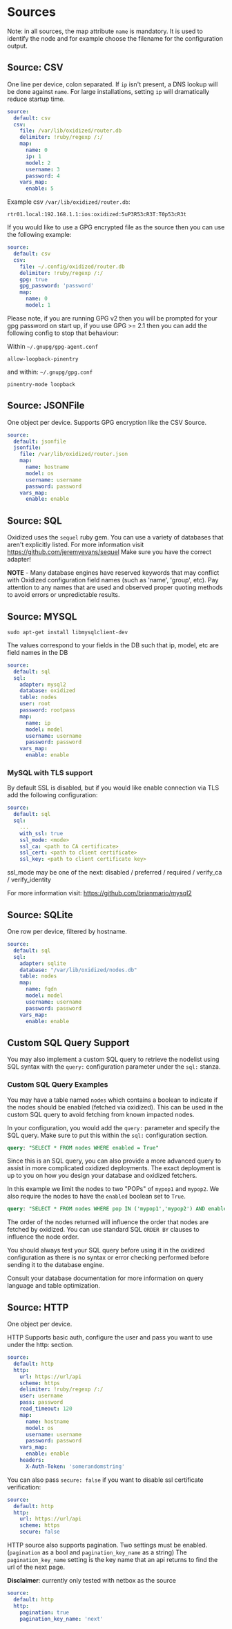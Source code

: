 # Sources

Note: in all sources, the map attribute `name` is mandatory. It is used to identify the node and
for example choose the filename for the configuration output.

## Source: CSV

One line per device, colon separated. If `ip` isn't present, a DNS lookup will be done against `name`.  For large installations, setting `ip` will dramatically reduce startup time.

```yaml
source:
  default: csv
  csv:
    file: /var/lib/oxidized/router.db
    delimiter: !ruby/regexp /:/
    map:
      name: 0
      ip: 1
      model: 2
      username: 3
      password: 4
    vars_map:
      enable: 5
```

Example csv `/var/lib/oxidized/router.db`:

```text
rtr01.local:192.168.1.1:ios:oxidized:5uP3R53cR3T:T0p53cR3t
```

If you would like to use a GPG encrypted file as the source then you can use the following example:

```yaml
source:
  default: csv
  csv:
    file: ~/.config/oxidized/router.db
    delimiter: !ruby/regexp /:/
    gpg: true
    gpg_password: 'password'
    map:
      name: 0
      model: 1
```

Please note, if you are running GPG v2 then you will be prompted for your gpg password on start up, if you use GPG >= 2.1 then you can add the following config to stop that behaviour:

Within `~/.gnupg/gpg-agent.conf`

```text
allow-loopback-pinentry
```

and within: `~/.gnupg/gpg.conf`

```text
pinentry-mode loopback
```

## Source: JSONFile

One object per device. Supports GPG encryption like the CSV Source.

```yaml
source:
  default: jsonfile
  jsonfile: 
    file: /var/lib/oxidized/router.json
    map:
      name: hostname
      model: os
      username: username
      password: password
    vars_map:
      enable: enable
```

## Source: SQL

 Oxidized uses the `sequel` ruby gem. You can use a variety of databases that aren't explicitly listed. For more information visit https://github.com/jeremyevans/sequel Make sure you have the correct adapter!

**NOTE** - Many database engines have reserved keywords that may conflict with Oxidized configuration field names (such as 'name', 'group', etc). Pay attention to any names that are used and observed proper quoting methods to avoid errors or unpredictable results.

## Source: MYSQL

`sudo apt-get install libmysqlclient-dev`

The values correspond to your fields in the DB such that ip, model, etc are field names in the DB

```yaml
source:
  default: sql
  sql:
    adapter: mysql2
    database: oxidized
    table: nodes
    user: root
    password: rootpass
    map:
      name: ip
      model: model
      username: username
      password: password
    vars_map:
      enable: enable
```

### MySQL with TLS support
By default SSL is disabled, but if you would like enable connection via TLS add the following configuration:
```yaml
source:
  default: sql
  sql:
    ...
    with_ssl: true
    ssl_mode: <mode>
    ssl_ca: <path to CA certificate>
    ssl_cert: <path to client certificate>
    ssl_key: <path to client certificate key>
```
ssl_mode may be one of the next: disabled / preferred / required / verify_ca / verify_identity

For more information visit: https://github.com/brianmario/mysql2

## Source: SQLite

One row per device, filtered by hostname.

```yaml
source:
  default: sql
  sql:
    adapter: sqlite
    database: "/var/lib/oxidized/nodes.db"
    table: nodes
    map:
      name: fqdn
      model: model
      username: username
      password: password
    vars_map:
      enable: enable
```

## Custom SQL Query Support

You may also implement a custom SQL query to retrieve the nodelist using  SQL syntax with the `query:` configuration parameter under the `sql:` stanza.

### Custom SQL Query Examples

You may have a table named `nodes` which contains a boolean to indicate if the nodes should be enabled (fetched via oxidized). This can be used in the custom SQL query to avoid fetching from known impacted nodes.

In your configuration, you would add the `query:` parameter and specify the SQL query. Make sure to put this within the `sql:` configuration section.

```sql
query: "SELECT * FROM nodes WHERE enabled = True"
```

Since this is an SQL query, you can also provide a more advanced query to assist in more complicated oxidized deployments. The exact deployment is up to you on how you design your database and oxidized fetchers.

In this example we limit the nodes to two "POPs" of `mypop1` and `mypop2`. We also require the nodes to have the `enabled` boolean set to `True`.

```sql
query: "SELECT * FROM nodes WHERE pop IN ('mypop1','mypop2') AND enabled = True"
```

The order of the nodes returned will influence the order that nodes are fetched by oxidized. You can use standard SQL `ORDER BY` clauses to influence the node order.

You should always test your SQL query before using it in the oxidized configuration as there is no syntax or error checking performed before sending it to the database engine.

Consult your database documentation for more information on query language and table optimization.

## Source: HTTP

One object per device.

HTTP Supports basic auth, configure the user and pass you want to use under the http: section.

```yaml
source:
  default: http
  http:
    url: https://url/api
    scheme: https
    delimiter: !ruby/regexp /:/
    user: username
    pass: password
    read_timeout: 120
    map:
      name: hostname
      model: os
      username: username
      password: password
    vars_map:
      enable: enable
    headers:
      X-Auth-Token: 'somerandomstring'
```

You can also pass `secure: false` if you want to disable ssl certificate verification:

```yaml
source:
  default: http
  http:
    url: https://url/api
    scheme: https
    secure: false
```

HTTP source also supports pagination. Two settings must be enabled. (`pagination` as a bool and `pagination_key_name` as a string)
The `pagination_key_name` setting is the key name that an api returns to find the url of the next page.

**Disclaimer**: currently only tested with netbox as the source

```yaml
source:
  default: http
  http:
    pagination: true
    pagination_key_name: 'next'
```
